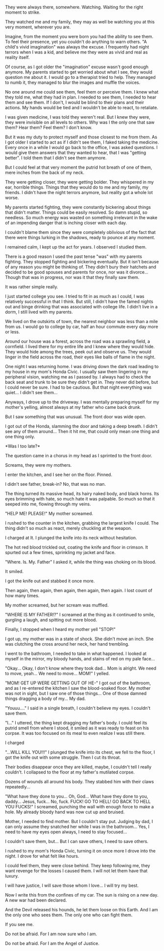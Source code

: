 They were always there, somewhere. Watching. Waiting for the right moment to strike.

They watched me and my family, they may as well be watching you at this very moment, wherever you are.

Imagine, from the moment you were born you had the ability to see them. To feel their presence, yet you couldn't do anything to warn others. "A child's vivid imagination" was always the excuse. I frequently had night terrors when I was a kid, and believe me they were as vivid and real as reality itself. 

Of course, as I got older the "imagination" excuse wasn't good enough anymore. My parents started to get worried about what I see, they would question me about it. I would go to a therapist tried to help. They managed to numb it, they managed to blur the images and muffle the voices.

No one around me could see them, feel them or perceive them. I knew what they told me, what they had in plan. I needed to see them, I needed to hear them and see them. If I don't, I would be blind to their plans and their actions. My hands would be tied and I wouldn't be able to react, to retaliate.

I was given medicine, I was told they weren't real. But I knew they were, they were invisible on all levels to others. Why was I the only one that saw them? Hear them? Feel them? I don't know.

But it was my duty to protect myself and those closest to me from them. As I got older I started to act as if I didn't see them, I faked taking the medicine. Every once in a while I would go back to the office, I was asked questions. I would give them answers that they wanted to hear, that I was "getting better". I told them that I didn't see them anymore. 

But I could feel at that very moment the putrid hot breath of one of them, mere inches from the back of my neck.

They were getting closer, they were getting bolder. They whispered in my ear, horrible things. Things that they would do to me and my family, my friends. I didn't have the night terrors anymore, but reality got a whole lot worse.

My parents started fighting, they were constantly bickering about things that didn't matter. Things could be easily resolved. So damn stupid, so needless. So much energy was wasted on something irrelevant in the wake of an impending danger that is inching closer with each day.

I couldn't blame them since they were completely oblivious of the fact that there were things lurking in the shadows, ready to pounce at any moment.

I remained calm, I kept up the act for years. I observed I studied them. 

There is a good reason I used the past tense "was" with my parents fighting. They stopped fighting and bickering eventually. But it isn't because of any reason you might be thinking of. They didn't bury their hatchets and decided to be good spouses and parents for once, nor was it divorce... Though that was in progress, nor was it that they finally saw them.

It was rather simple really.

I just started college you see. I tried to fit in as much as I could, I was relatively successful in that I think. But still, I didn't have the famed nights out and binge drinking that was associated with college life. I didn't live in a dorm, I still lived with my parents.

We lived on the outskirts of town, the nearest neighbor was less than a mile from us. I would go to college by car, half an hour commute every day more or less. 

Around our house was a forest, across the road was a sprawling field, a cornfield. I lived there for my entire life and I knew where they would hide. They would hide among the trees, peek out and observe us. They would linger in the field across the road, their eyes like balls of flame in the night.

One night I was returning home. I was driving down the dark road leading to my house in my mom's Honda Civic. I usually saw them lingering in my peripheral vision, watching me as I passed by. I always had to check the back seat and trunk to be sure they didn't get in. They never did before, but I could never be sure. I had to be cautious. But that night everything was quiet... I didn't see them...

Anyways, I drove up to the driveway. I was mentally preparing myself for my mother's yelling, almost always at my father who came back drunk. 

But I saw something that was unusual. The front door was wide open.

I got out of the Honda, slamming the door and taking a deep breath. I didn't see any of them around... Then it hit me, that could only mean one thing and one thing only.

\*Was I too late?\* 

The question came in a chorus in my head as I sprinted to the front door.

Screams, they were my mothers.

I enter the kitchen, and I see her on the floor. Pinned.

I didn't see father, break-in? No, that was no man. 

The thing turned its massive head, its hairy naked body, and black horns. Its eyes brimming with hate, so much hate it was palpable. So much so that it seeped into me, flowing through my veins.

"HELP ME! PLEASE!" My mother screamed.

I rushed to the counter in the kitchen, grabbing the largest knife I could. The thing didn't so much as react, merely chuckling at the weapon.

I charged at It. I plunged the knife into its neck without hesitation.

The hot red blood trickled out, coating the knife and floor in crimson. It spurted out a few times, sprinkling my jacket and face.

"Where. Is. My. Father" I asked it, while the thing was choking on its blood.

It smiled.

I got the knife out and stabbed it once more.

Then again, then again, then again, then again, then again. I lost count of how many times.

My mother screamed, but her scream was muffled.

"WHERE IS MY FATHER!?" I screamed at the thing as it continued to smile, gurgling a laugh, and spitting out more blood.

Finally, I stopped when I heard my mother yell "STOP!" 

I got up, my mother was in a state of shock. She didn't move an inch. She was clutching the cross around her neck, her hand trembling.

I went to the bathroom, I needed to take in what happened. I looked at myself in the mirror, my bloody hands, and stains of red on my pale face...

"Okay... Okay, I don't know where they took dad... Mom is alright. We need to move, yeah... We need to move... MOM!" I yelled.

"MOM! GET UP WERE GETTING OUT OF HE-" I got out of the bathroom, and as I re-entered the kitchen I saw the blood-soaked floor. My mother was not in sight, but I saw one of those things... One of those damned things dragging a body of my... My dad.

"Youuu...." I said in a single breath, I couldn't believe my eyes. I couldn't save them. 

"I..." I uttered, the thing kept dragging my father's body. I could feel its putrid smell from where I stood, it smiled as it was ready to feast on his corpse. It was too focused on its meal to even realize I was still there.

I charged

"...WILL KILL YOU!!!" I plunged the knife into its chest, we fell to the floor, I got the knife out with some struggle. Then I cut its throat.

Their bodies disappear once they are killed, maybe, I couldn't tell I really couldn't. I collapsed to the floor at my father's mutilated corpse.

Dozens of wounds all around his body. They stabbed him with their claws repeatedly...

"What have they done to you... Oh, God... What have they done to you, daddy... Jesus, fuck... No, fuck. FUCK! GO TO HELL! GO BACK TO HELL YOU FUCKS!" I screamed, punching the wall with enough force to make a hole. My already bloody hand was now cut up and bruised.

Mother, I needed to find mother. But I couldn't stay put. Judging by dad, I can only assume they snatched her while I was in the bathroom... Yes, I need to have my eyes open always, I need to stay focused...

I couldn't save them, but... But I can save others, I need to save others. 

I rushed to my mom's Honda Civic, turning it on once more I drove into the night. I drove for what felt like hours.

I could feel them, they were close behind. They keep following me, they want revenge for the losses I caused them. I will not let them have that luxury. 

I will have justice, I will save those whom I love... I will try my best.

Now I write this from the confines of my car. The sun is rising on a new day. A new war had been declared.

And the Devil released his hounds, he let them loose on this Earth. And I am the only one who sees them. The only one who can fight them.

If you see me.

Do not be afraid. For I am now sure who I am.

Do not be afraid. For I am the Angel of Justice.